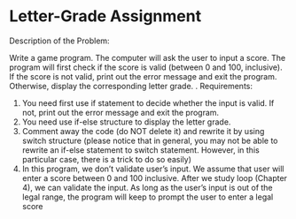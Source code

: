 # Letter-Grade Assignment
Description of the Problem:

Write a game program. The computer will ask the user to input a score. The program will
first check if the score is valid (between 0 and 100, inclusive). If the score is not valid,
print out the error message and exit the program. Otherwise, display the corresponding
letter grade. .
Requirements:
1. You need first use if statement to decide whether the input is valid. If not, print
out the error message and exit the program.
2. You need use if-else structure to display the letter grade.
3. Comment away the code (do NOT delete it) and rewrite it by using switch
structure (please notice that in general, you may not be able to rewrite an if-else
statement to switch statement. However, in this particular case, there is a trick to
do so easily)
4. In this program, we don’t validate user’s input. We assume that user will enter a
score between 0 and 100 inclusive. After we study loop (Chapter 4), we can
validate the input. As long as the user’s input is out of the legal range, the
program will keep to prompt the user to enter a legal score
